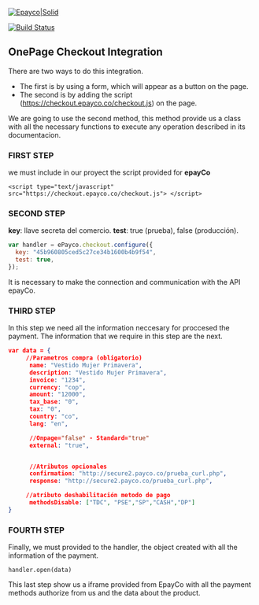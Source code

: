 [![Epayco|Solid](https://www.drupal.org/files/styles/grid-3-2x/public/project-images/ePayco-logo.png?itok=qL-YPvxw)](https://docs.epayco.co/payments/checkout)

[![Build Status](https://travis-ci.org/joemccann/dillinger.svg?branch=master)](https://travis-ci.org/joemccann/dillinger)

## OnePage Checkout Integration

There are two ways to do this integration.

- The first is by using a form, which will appear as a button on the page.
- The second is by adding the script (https://checkout.epayco.co/checkout.js) on the page.

We are going to use the second method, this method provide us a class with all the necessary functions to execute any operation described in its documentacion.

### FIRST STEP

we must include in our proyect the script provided for **epayCo**

```
<script type="text/javascript" src="https://checkout.epayco.co/checkout.js"> </script>
```

### SECOND STEP

**key**: llave secreta del comercio.
**test**: true (prueba), false (producción).

```js
var handler = ePayco.checkout.configure({
  key: "45b960805ced5c27ce34b1600b4b9f54",
  test: true,
});
```

It is necessary to make the connection and communication with the API epayCo.

### THIRD STEP

In this step we need all the information neccesary for proccesed the payment.
The information that we require in this step are the next.

```json
var data = {
     //Parametros compra (obligatorio)
      name: "Vestido Mujer Primavera",
      description: "Vestido Mujer Primavera",
      invoice: "1234",
      currency: "cop",
      amount: "12000",
      tax_base: "0",
      tax: "0",
      country: "co",
      lang: "en",

      //Onpage="false" - Standard="true"
      external: "true",


      //Atributos opcionales
      confirmation: "http://secure2.payco.co/prueba_curl.php",
      response: "http://secure2.payco.co/prueba_curl.php",

     //atributo deshabilitación metodo de pago
      methodsDisable: ["TDC", "PSE","SP","CASH","DP"]
}
```

### FOURTH STEP

Finally, we must provided to the handler, the object created with all the information of the payment.

```
handler.open(data)
```

This last step show us a iframe provided from EpayCo with all the payment methods authorize from us and the data about the product.
